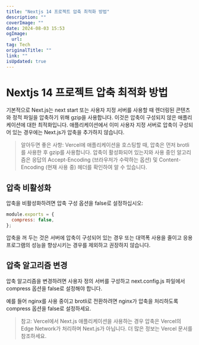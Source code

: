 ```yaml
---
title: "Nextjs 14 프로젝트 압축 최적화 방법"
description: ""
coverImage: ""
date: 2024-08-03 15:53
ogImage: 
  url: 
tag: Tech
originalTitle: ""
link: ""
isUpdated: true
---
```






# Nextjs 14 프로젝트 압축 최적화 방법

기본적으로 Next.js는 next start 또는 사용자 지정 서버를 사용할 때 렌더링된 콘텐츠와 정적 파일을 압축하기 위해 gzip을 사용합니다. 이것은 압축이 구성되지 않은 애플리케이션에 대한 최적화입니다. 애플리케이션에서 이미 사용자 지정 서버로 압축이 구성되어 있는 경우에는 Next.js가 압축을 추가하지 않습니다.

> 알아두면 좋은 사항:
> Vercel에 애플리케이션을 호스팅할 때, 압축은 먼저 brotli를 사용한 후 gzip를 사용합니다.
> 압축이 활성화되어 있는지와 사용 중인 알고리즘은 응답의 Accept-Encoding
> (브라우저가 수락하는 옵션) 및 Content-Encoding
> (현재 사용 중) 헤더를 확인하여 알 수 있습니다.

## 압축 비활성화

<div class="content-ad"></div>

압축을 비활성화하려면 압축 구성 옵션을 false로 설정하십시오:

```js
module.exports = {
  compress: false,
};
```

압축을 꺼 두는 것은 서버에 압축이 구성되어 있는 경우 또는 대역폭 사용을 줄이고 응용 프로그램의 성능을 향상시키는 경우를 제외하고 권장하지 않습니다.

## 압축 알고리즘 변경

<div class="content-ad"></div>

압축 알고리즘을 변경하려면 사용자 정의 서버를 구성하고 next.config.js 파일에서 compress 옵션을 false로 설정해야 합니다.

예를 들어 nginx를 사용 중이고 brotli로 전환하려면 nginx가 압축을 처리하도록 compress 옵션을 false로 설정하세요.

> 참고:
> Vercel에서 Next.js 애플리케이션을 사용하는 경우 압축은 Vercel의 Edge Network가 처리하며 Next.js가 아닙니다. 더 많은 정보는 Vercel 문서를 참조하세요.

<div class="content-ad"></div>
